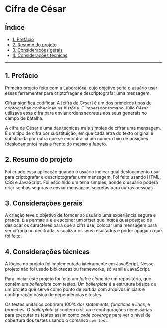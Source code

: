 # Cifra de César

## Índice

* [1. Prefácio](#1-prefácio)
* [2. Resumo do projeto](#2-resumo-do-projeto)
* [3. Considerações gerais](#3-considerações-gerais)
* [4. Considerações técnicas](#6-considerações-técnicas)


***

## 1. Prefácio

Primeiro projeto feito com a Laboratória, cujo objetivo seria o usuário usar essas ferramentar para criptofragar e descriptografar uma mensagem.

Cifrar significa codificar. A [cifra de César]
é um dos primeiros tipos de criptografias conhecidas na história.
O imperador romano Júlio César utilizava essa cifra para enviar
ordens secretas aos seus generais no campo de batalha.

A cifra de César é uma das técnicas mais simples de cifrar uma mensagem. É um
tipo de cifra por substituição, em que cada letra do texto original é
substituida por outra que se encontra há um número fixo de posições
(deslocamento) mais a frente do mesmo alfabeto.



## 2. Resumo do projeto

Foi criado essa aplicação quando o usuário indicar qual deslocamento usar para criptografar e descriptografar uma mensagem. Foi feito usando HTML, CSS e JavaScript.
Foi escolhido um tema simples, aonde o usuário poderá criar senhas seguras e enviar mensagens secretas para outras pessoas.



## 3. Considerações gerais

A criação teve o objetivo de forncer ao usuário uma experiência segura e prática. Ela permite a ele escolher um offset que indica qual posição de deslocar os caracteres para que a cifra use, colocar uma mensagem para ser cifrada ou decifrada, visualizar os seus resultados e poder apagar o que foi feito.


## 4. Considerações técnicas

A lógica do projeto foi implementada inteiramente em JavaScript. Nesse
projeto não foi usado bibliotecas ou frameworks, só vanilla
JavaScript.

Para iniciar este projeto foi feito um _fork_ e _clone_ de um
repositório, que contém um _boilerplate_ com testes. Um _boilerplate_ é a
estrutura básica de um projeto que serve como ponto de partida com arquivos
iniciais e configuração básica de dependências e testes.

Os testes unitários  cobriram 100% dos _statements_, _functions_
e _lines_, e  _branches_. O _boilerplate_ já contem o setup
e configurações necessárias para executar os testes assim como _code coverage_
para ver o nível de cobertura dos testes usando o comando `npm test`.


